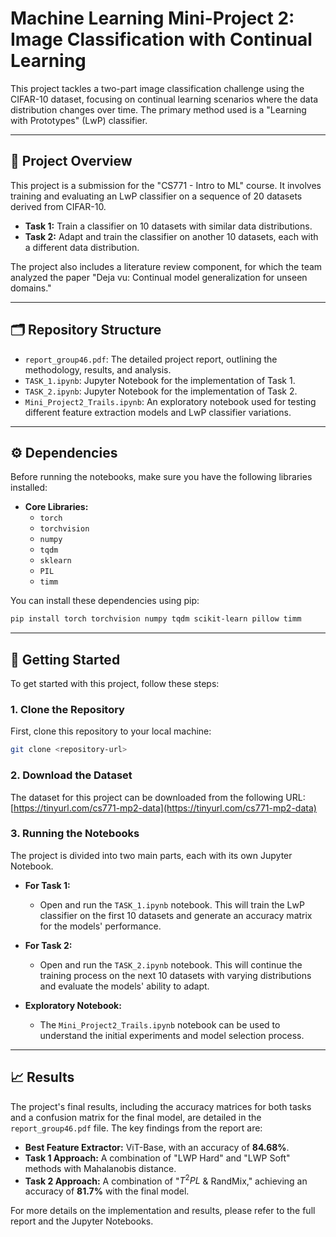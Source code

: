 # Machine Learning Mini-Project 2: Image Classification with Continual Learning

This project tackles a two-part image classification challenge using the CIFAR-10 dataset, focusing on continual learning scenarios where the data distribution changes over time. The primary method used is a "Learning with Prototypes" (LwP) classifier.

---

## 📝 Project Overview

This project is a submission for the "CS771 - Intro to ML" course. It involves training and evaluating an LwP classifier on a sequence of 20 datasets derived from CIFAR-10.

* **Task 1:** Train a classifier on 10 datasets with similar data distributions.
* **Task 2:** Adapt and train the classifier on another 10 datasets, each with a different data distribution.

The project also includes a literature review component, for which the team analyzed the paper "Deja vu: Continual model generalization for unseen domains."

---

## 🗂️ Repository Structure

* `report_group46.pdf`: The detailed project report, outlining the methodology, results, and analysis.
* `TASK_1.ipynb`: Jupyter Notebook for the implementation of Task 1.
* `TASK_2.ipynb`: Jupyter Notebook for the implementation of Task 2.
* `Mini_Project2_Trails.ipynb`: An exploratory notebook used for testing different feature extraction models and LwP classifier variations.

---

## ⚙️ Dependencies

Before running the notebooks, make sure you have the following libraries installed:

* **Core Libraries:**
    * `torch`
    * `torchvision`
    * `numpy`
    * `tqdm`
    * `sklearn`
    * `PIL`
    * `timm`

You can install these dependencies using pip:
```bash
pip install torch torchvision numpy tqdm scikit-learn pillow timm
```

---

## 🚀 Getting Started

To get started with this project, follow these steps:

### 1. **Clone the Repository**

First, clone this repository to your local machine:
```bash
git clone <repository-url>
```

### 2. **Download the Dataset**

The dataset for this project can be downloaded from the following URL:
[https://tinyurl.com/cs771-mp2-data](https://tinyurl.com/cs771-mp2-data)

### 3. **Running the Notebooks**

The project is divided into two main parts, each with its own Jupyter Notebook.

* **For Task 1:**
    * Open and run the `TASK_1.ipynb` notebook. This will train the LwP classifier on the first 10 datasets and generate an accuracy matrix for the models' performance.

* **For Task 2:**
    * Open and run the `TASK_2.ipynb` notebook. This will continue the training process on the next 10 datasets with varying distributions and evaluate the models' ability to adapt.

* **Exploratory Notebook:**
    * The `Mini_Project2_Trails.ipynb` notebook can be used to understand the initial experiments and model selection process.

---

## 📈 Results

The project's final results, including the accuracy matrices for both tasks and a confusion matrix for the final model, are detailed in the `report_group46.pdf` file. The key findings from the report are:

* **Best Feature Extractor:** ViT-Base, with an accuracy of **84.68%**.
* **Task 1 Approach:** A combination of "LWP Hard" and "LWP Soft" methods with Mahalanobis distance.
* **Task 2 Approach:** A combination of "$T^2PL$ & RandMix," achieving an accuracy of **81.7%** with the final model.

For more details on the implementation and results, please refer to the full report and the Jupyter Notebooks.
